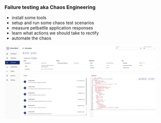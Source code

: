 ### Failure testing aka Chaos Engineering

- install some tools
- setup and run some chaos test scenarios
- measure petbattle application responses
- learn what actions we should take to rectify
- automate the chaos

![chaos-network-drop.png](images/chaos-network-drop.png)

